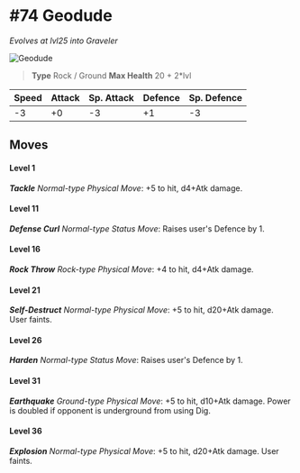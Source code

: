 # #74 Geodude
*Evolves at lvl25 into Graveler*

![Geodude](https://img.pokemondb.net/sprites/home/normal/1x/geodude.png)

> **Type** Rock / Ground
> **Max Health** 20 + 2\*lvl

| Speed | Attack | Sp. Attack | Defence | Sp. Defence |
| ----- | ------ | ---------- | ------- | ----------- |
| -3 | +0 | -3 | +1 | -3 |

## Moves
#### Level 1

***Tackle** Normal-type Physical Move*: +5 to hit, d4+Atk damage. 
#### Level 11

***Defense Curl** Normal-type Status Move*: Raises user's Defence by 1.
#### Level 16

***Rock Throw** Rock-type Physical Move*: +4 to hit, d4+Atk damage. 
#### Level 21

***Self-Destruct** Normal-type Physical Move*: +5 to hit, d20+Atk damage. User faints.
#### Level 26

***Harden** Normal-type Status Move*: Raises user's Defence by 1.
#### Level 31

***Earthquake** Ground-type Physical Move*: +5 to hit, d10+Atk damage. Power is doubled if opponent is underground from using Dig.
#### Level 36

***Explosion** Normal-type Physical Move*: +5 to hit, d20+Atk damage. User faints.

